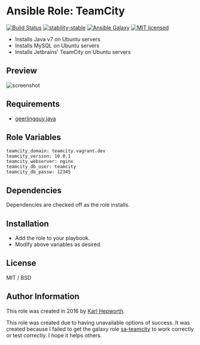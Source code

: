 # Ansible Role: TeamCity

[![Build Status](https://img.shields.io/travis/fubarhouse/ansible-role-jetbrains-teamcity/master.svg?style=for-the-badge)](https://travis-ci.org/fubarhouse/ansible-role-jetbrains-teamcity)
[![stability-stable](https://img.shields.io/badge/stability-stable-green.svg?style=for-the-badge)](https://github.com/orangemug/stability-badges)
[![Ansible Galaxy](https://img.shields.io/ansible/role/14002.svg?style=for-the-badge)](https://galaxy.ansible.com/fubarhouse/jetbrains-teamcity)
[![MIT licensed](https://img.shields.io/badge/license-MIT-blue.svg?style=for-the-badge)](https://raw.githubusercontent.com/fubarhouse/ansible-role-teamcity/master/LICENSE)

* Installs Java v7 on Ubuntu servers
* Installs MySQL on Ubuntu servers
* Installs Jetbrains' TeamCity on Ubuntu servers

## Preview
![screenshot](https://raw.githubusercontent.com/fubarhouse/ansible-role-teamcity/master/images/login-screen.png)

## Requirements

  * [geerlingguy.java](https://github.com/geerlingguy/ansible-role-java)

## Role Variables

    teamcity_domain: teamcity.vagrant.dev
    teamcity_version: 10.0.1
    teamcity_webserver: nginx
    teamcity_db_user: teamcity
    teamcity_db_passw: 12345

## Dependencies

  Dependencies are checked off as the role installs.

## Installation

  * Add the role to your playbook.
  * Modify above variables as desired.

## License

MIT / BSD

## Author Information

This role was created in 2016 by [Karl Hepworth](https://twitter.com/fubarhouse).

This role was created due to having unavailable options of success. It was created because I failed to get the galaxy role [sa-teamcity](https://github.com/softasap/sa-teamcity) to work correctly or test correctly. I hope it helps others.

